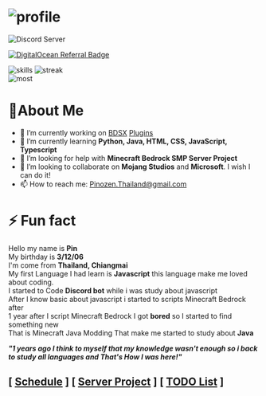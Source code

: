 # ![profile](https://github.com/PinozenTH/PinozenTH/blob/PinozenTH/assets/Untitled.png)
![Discord Server](https://discordapp.com/api/guilds/749969091560734822/widget.png?style=shield)

[![DigitalOcean Referral Badge](https://web-platforms.sfo2.cdn.digitaloceanspaces.com/WWW/Badge%201.svg)](https://www.digitalocean.com/?refcode=003335489847&utm_campaign=Referral_Invite&utm_medium=Referral_Program&utm_source=badge)

![skills](https://github-readme-stats.vercel.app/api?username=pinozenth&show_icons=true&hide_border=false&theme=radical)
![streak](https://github-readme-streak-stats.herokuapp.com/?user=pinozenth&show_icons=true&hide_border=false&theme=radical)  
![most](https://github-readme-stats.vercel.app/api/top-langs?username=pinozenth&show_icons=true&hide_border=false&theme=radical)

# 🔰About Me

- 🔭 I’m currently working on [BDSX](https://github.com/bdsx/bdsx) [Plugins](https://github.com/PinozenTH/Bdsx2-Modules)
- 🌱 I’m currently learning **Python, Java, HTML, CSS, JavaScript, Typescript**
- 🤔 I’m looking for help with **Minecraft Bedrock SMP Server Project**
- 👯 I’m looking to collaborate on __**Mojang Studios**__ and __**Microsoft**__. I wish I can do it!
- 📫 How to reach me: <Pinozen.Thailand@gmail.com>

# ⚡ Fun fact

Hello my name is **Pin**  
My birthday is **3/12/06**  
I'm come from **Thailand, Chiangmai**  
My first Language I had learn is **Javascript** this language make me loved about coding.  
I started to Code **Discord bot** while i was study about javascript  
After I know basic about javascript i started to scripts Minecraft Bedrock after  
1 year after I script Minecraft Bedrock I got __**bored**__ so I started to find something new  
That is Minecraft Java Modding That make me started to study about **Java**  

__***"1 years ago I think to myself that my knowledge wasn't enough so i back to study all languages and That's How I was here!"***__

## __**[ [Schedule](https://github.com/PinozenTH/PinozenTH/blob/PinozenTH/assets/schedule.md) ] [ [Server Project](https://github.com/PinozenTH/PinozenTH/blob/PinozenTH/assets/serverProject.md) ] [ [TODO List](https://github.com/PinozenTH/PinozenTH/blob/PinozenTH/assets/toDoList.md) ]**__
